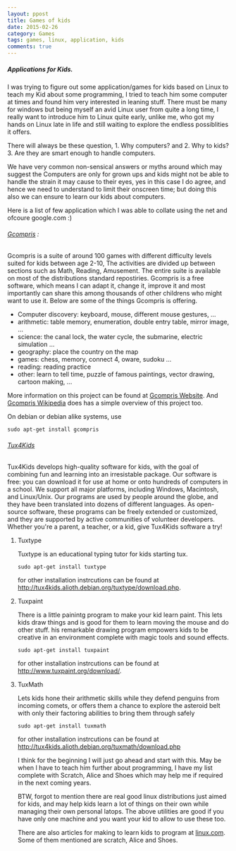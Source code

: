 ```yaml
---
layout: ppost
title: Games of kids
date: 2015-02-26
category: Games
tags: games, linux, application, kids
comments: true
---
```


##### Applications for Kids.
I was trying to figure out some application/games for kids based on Linux to teach my Kid about some programming, I tried to teach him some computer at times and found him very interested in leaning stuff. There must be many for windows but being myself an avid Linux user from quite a long time, I really want to introduce him to Linux quite early, unlike me, who got my hands on Linux late in life and still waiting to explore the endless possiblities it offers.<a id="sec-1" name="sec-1"></a>

There will always be these question, 1. Why computers? and 2. Why to kids? 3. Are they are smart enough to handle computers. 

We have very common non-sensical answers or myths around which may suggest the Computers are only for grown ups and kids might not be able to handle the strain it may cause to their eyes, yes in this case I do agree, and hence we need to understand to limit their onscreen time; but doing this also we can ensure to learn our kids about computers.

Here is a list of few application which I was able to collate using the net and ofcoure google.com :)

###### [Gcompris](http://gcompris.net/index-en.html) :<a id="sec-1-0-1" name="sec-1-0-1"></a>

Gcompris is a suite of around 100 games with different difficulty levels suited for kids between age 2-10, The activities are divided up between sections such as Math, Reading, Amusement. The entire suite is available on most of the distributions standard repostiries. Gcompris is a free software, which means I can adapt it, change it, improve it and most importantly can share this among thousands of other childrens who might want to use it. Below are some of the things Gcompris is offering.

-   Computer discovery: keyboard, mouse, different mouse gestures, &#x2026;
-   arithmetic: table memory, enumeration, double entry table, mirror image, &#x2026;
-   science: the canal lock, the water cycle, the submarine, electric simulation &#x2026;
-   geography: place the country on the map
-   games: chess, memory, connect 4, oware, sudoku &#x2026;
-   reading: reading practice
-   other: learn to tell time, puzzle of famous paintings, vector drawing, cartoon making, &#x2026;

More information on this project can be found at [Gcompris Website](http://gcompris.net/index-en.html). And [Gcompris Wikipedia](http://en.wikipedia.org/wiki/GCompris) does has a simple overview of this project too.

On debian or debian alike systems, use

    sudo apt-get install gcompris

###### [Tux4Kids](http://tux4kids.alioth.debian.org/)<a id="sec-1-0-2" name="sec-1-0-2"></a>

Tux4Kids develops high-quality software for kids, with the goal of combining fun and learning into an irresistable package. Our software is free: you can download it for use at home or onto hundreds of computers in a school. We support all major platforms, including Windows, Macintosh, and Linux/Unix. Our programs are used by people around the globe, and they have been translated into dozens of different languages. As open-source software, these programs can be freely extended or customized, and they are supported by active communities of volunteer developers.
Whether you're a parent, a teacher, or a kid, give Tux4Kids software a try!

1.  Tuxtype

    Tuxtype is an educational typing tutor for kids starting tux. 
    
        sudo apt-get install tuxtype
    
    for other installation instrcutions can be found at <http://tux4kids.alioth.debian.org/tuxtype/download.php>.

2.  Tuxpaint

    There is a little painintg program to make your kid learn paint. This lets kids draw things and is good for them to learn moving the mouse and do other stuff. his remarkable drawing program empowers kids to be creative in an environment complete with magic tools and sound effects.
    
        sudo apt-get install tuxpaint
    
    for other installation instrcutions can be found at <http://www.tuxpaint.org/download/>.

3.  TuxMath

    Lets kids hone their arithmetic skills while they defend penguins from incoming comets, or offers them a chance to explore the asteroid belt with only their factoring abilities to bring them through safely  
    
        sudo apt-get install tuxmath
    
    for other installation instrcutions can be found at <http://tux4kids.alioth.debian.org/tuxmath/download.php>
    
    I think for the beginning I will just go ahead and start with this.  May be when I have to teach him further about programming, I have my list complete with Scratch, Alice and Shoes which may help me if required in the next coming years.
    
    BTW, forgot to mention there are real good linux distributions just aimed for kids, and may help kids learn a lot of things on their own while managing their own personal latops. The above utilities are good if you have only one machine and you want your kid to allow to use these too.
    
    There are also articles for making to learn kids to program at [linux.com](http://archive09.linux.com/feature/155203). Some of them mentioned are scratch, Alice and Shoes.
